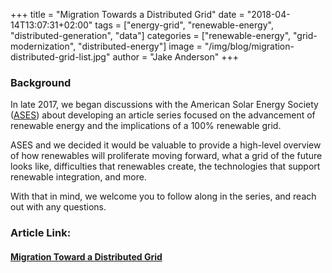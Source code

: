 +++
title = "Migration Towards a Distributed Grid"
date = "2018-04-14T13:07:31+02:00"
tags = ["energy-grid", "renewable-energy", "distributed-generation", "data"]
categories = ["renewable-energy", "grid-modernization", "distributed-energy"]
image = "/img/blog/migration-distributed-grid-list.jpg"
author = "Jake Anderson"
+++

### Background

In late 2017, we began discussions with the American Solar Energy Society ([ASES](https://www.ases.org/)) about developing an article series focused on the advancement of renewable energy and the implications of a 100% renewable grid.

ASES and we decided it would be valuable to provide a high-level overview of how renewables will proliferate moving forward, what a grid of the future looks like, difficulties that renewables create, the technologies that support renewable integration, and more. 

With that in mind, we welcome you to follow along in the series, and reach out with any questions.

### Article Link:

#### [Migration Toward a Distributed Grid](https://www.ases.org/migration-toward-a-distributed-grid/)

